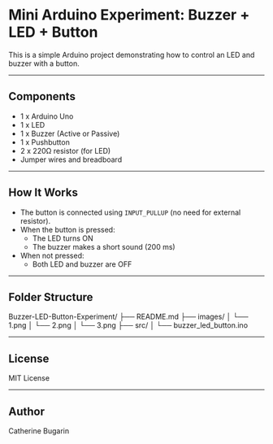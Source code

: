 # Mini Arduino Experiment: Buzzer + LED + Button

This is a simple Arduino project demonstrating how to control an LED and buzzer with a button.

---

## Components

- 1 x Arduino Uno
- 1 x LED
- 1 x Buzzer (Active or Passive)
- 1 x Pushbutton
- 2 x 220Ω resistor (for LED)
- Jumper wires and breadboard

---

## How It Works

- The button is connected using `INPUT_PULLUP` (no need for external resistor).
- When the button is pressed:
  - The LED turns ON
  - The buzzer makes a short sound (200 ms)
- When not pressed:
  - Both LED and buzzer are OFF

---

## Folder Structure

Buzzer-LED-Button-Experiment/
├── README.md
├── images/
│ └── 1.png
│ └── 2.png
│ └── 3.png
├── src/
│ └── buzzer_led_button.ino

---

## License

MIT License

---

## Author

Catherine Bugarin
